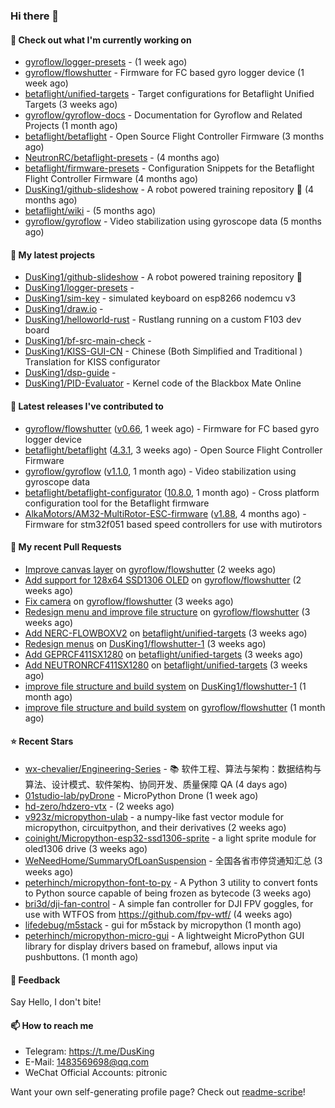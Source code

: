 ### Hi there 👋

#### 👷 Check out what I'm currently working on

- [gyroflow/logger-presets](https://github.com/gyroflow/logger-presets) -  (1 week ago)
- [gyroflow/flowshutter](https://github.com/gyroflow/flowshutter) - Firmware for FC based gyro logger device (1 week ago)
- [betaflight/unified-targets](https://github.com/betaflight/unified-targets) - Target configurations for Betaflight Unified Targets (3 weeks ago)
- [gyroflow/gyroflow-docs](https://github.com/gyroflow/gyroflow-docs) - Documentation for Gyroflow and Related Projects (1 month ago)
- [betaflight/betaflight](https://github.com/betaflight/betaflight) - Open Source Flight Controller Firmware (3 months ago)
- [NeutronRC/betaflight-presets](https://github.com/NeutronRC/betaflight-presets) -  (4 months ago)
- [betaflight/firmware-presets](https://github.com/betaflight/firmware-presets) - Configuration Snippets for the Betaflight Flight Controller Firmware (4 months ago)
- [DusKing1/github-slideshow](https://github.com/DusKing1/github-slideshow) - A robot powered training repository :robot: (4 months ago)
- [betaflight/wiki](https://github.com/betaflight/wiki) -  (5 months ago)
- [gyroflow/gyroflow](https://github.com/gyroflow/gyroflow) - Video stabilization using gyroscope data (5 months ago)

#### 🌱 My latest projects

- [DusKing1/github-slideshow](https://github.com/DusKing1/github-slideshow) - A robot powered training repository :robot:
- [DusKing1/logger-presets](https://github.com/DusKing1/logger-presets) - 
- [DusKing1/sim-key](https://github.com/DusKing1/sim-key) - simulated keyboard on esp8266 nodemcu v3
- [DusKing1/draw.io](https://github.com/DusKing1/draw.io) - 
- [DusKing1/helloworld-rust](https://github.com/DusKing1/helloworld-rust) - Rustlang running on a custom F103 dev board
- [DusKing1/bf-src-main-check](https://github.com/DusKing1/bf-src-main-check) - 
- [DusKing1/KISS-GUI-CN](https://github.com/DusKing1/KISS-GUI-CN) - Chinese (Both Simplified and Traditional ) Translation for KISS configurator
- [DusKing1/dsp-guide](https://github.com/DusKing1/dsp-guide) - 
- [DusKing1/PID-Evaluator](https://github.com/DusKing1/PID-Evaluator) - Kernel code of the Blackbox Mate Online

#### 🔭 Latest releases I've contributed to

- [gyroflow/flowshutter](https://github.com/gyroflow/flowshutter) ([v0.66](https://github.com/gyroflow/flowshutter/releases/tag/v0.66), 1 week ago) - Firmware for FC based gyro logger device
- [betaflight/betaflight](https://github.com/betaflight/betaflight) ([4.3.1](https://github.com/betaflight/betaflight/releases/tag/4.3.1), 3 weeks ago) - Open Source Flight Controller Firmware
- [gyroflow/gyroflow](https://github.com/gyroflow/gyroflow) ([v1.1.0](https://github.com/gyroflow/gyroflow/releases/tag/v1.1.0), 1 month ago) - Video stabilization using gyroscope data
- [betaflight/betaflight-configurator](https://github.com/betaflight/betaflight-configurator) ([10.8.0](https://github.com/betaflight/betaflight-configurator/releases/tag/10.8.0), 1 month ago) - Cross platform configuration tool for the Betaflight firmware
- [AlkaMotors/AM32-MultiRotor-ESC-firmware](https://github.com/AlkaMotors/AM32-MultiRotor-ESC-firmware) ([v1.88](https://github.com/AlkaMotors/AM32-MultiRotor-ESC-firmware/releases/tag/v1.88), 4 months ago) - Firmware for stm32f051 based speed controllers for use with mutirotors

#### 🔨 My recent Pull Requests

- [Improve canvas layer](https://github.com/gyroflow/flowshutter/pull/150) on [gyroflow/flowshutter](https://github.com/gyroflow/flowshutter) (2 weeks ago)
- [Add support for 128x64 SSD1306 OLED](https://github.com/gyroflow/flowshutter/pull/149) on [gyroflow/flowshutter](https://github.com/gyroflow/flowshutter) (2 weeks ago)
- [Fix camera](https://github.com/gyroflow/flowshutter/pull/148) on [gyroflow/flowshutter](https://github.com/gyroflow/flowshutter) (3 weeks ago)
- [Redesign menu and improve file structure](https://github.com/gyroflow/flowshutter/pull/147) on [gyroflow/flowshutter](https://github.com/gyroflow/flowshutter) (3 weeks ago)
- [Add NERC-FLOWBOXV2](https://github.com/betaflight/unified-targets/pull/645) on [betaflight/unified-targets](https://github.com/betaflight/unified-targets) (3 weeks ago)
- [Redesign menus](https://github.com/DusKing1/flowshutter-1/pull/3) on [DusKing1/flowshutter-1](https://github.com/DusKing1/flowshutter-1) (3 weeks ago)
- [Add GEPRCF411SX1280](https://github.com/betaflight/unified-targets/pull/644) on [betaflight/unified-targets](https://github.com/betaflight/unified-targets) (3 weeks ago)
- [Add NEUTRONRCF411SX1280](https://github.com/betaflight/unified-targets/pull/643) on [betaflight/unified-targets](https://github.com/betaflight/unified-targets) (3 weeks ago)
- [improve file structure and build system](https://github.com/DusKing1/flowshutter-1/pull/1) on [DusKing1/flowshutter-1](https://github.com/DusKing1/flowshutter-1) (1 month ago)
- [improve file structure and build system](https://github.com/gyroflow/flowshutter/pull/146) on [gyroflow/flowshutter](https://github.com/gyroflow/flowshutter) (1 month ago)

#### ⭐ Recent Stars

- [wx-chevalier/Engineering-Series](https://github.com/wx-chevalier/Engineering-Series) - :books: 软件工程、算法与架构：数据结构与算法、设计模式、软件架构、协同开发、质量保障 QA (4 days ago)
- [01studio-lab/pyDrone](https://github.com/01studio-lab/pyDrone) - MicroPython Drone (1 week ago)
- [hd-zero/hdzero-vtx](https://github.com/hd-zero/hdzero-vtx) -  (2 weeks ago)
- [v923z/micropython-ulab](https://github.com/v923z/micropython-ulab) - a numpy-like fast vector module for micropython, circuitpython, and their derivatives (2 weeks ago)
- [coinight/Micropython-esp32-ssd1306-sprite](https://github.com/coinight/Micropython-esp32-ssd1306-sprite) - a light sprite module for oled1306 drive (3 weeks ago)
- [WeNeedHome/SummaryOfLoanSuspension](https://github.com/WeNeedHome/SummaryOfLoanSuspension) - 全国各省市停贷通知汇总 (3 weeks ago)
- [peterhinch/micropython-font-to-py](https://github.com/peterhinch/micropython-font-to-py) - A Python 3 utility to convert fonts to Python source capable of being frozen as bytecode (3 weeks ago)
- [bri3d/dji-fan-control](https://github.com/bri3d/dji-fan-control) - A simple fan controller for DJI FPV goggles, for use with WTFOS from https://github.com/fpv-wtf/ (4 weeks ago)
- [lifedebug/m5stack](https://github.com/lifedebug/m5stack) - gui for m5stack by micropython (1 month ago)
- [peterhinch/micropython-micro-gui](https://github.com/peterhinch/micropython-micro-gui) - A lightweight MicroPython GUI library for display drivers based on framebuf, allows input via pushbuttons. (1 month ago)

#### 💬 Feedback

Say Hello, I don't bite!

#### 📫 How to reach me

- Telegram: https://t.me/DusKing
- E-Mail: 1483569698@qq.com
- WeChat Official Accounts: pitronic

Want your own self-generating profile page? Check out [readme-scribe](https://github.com/muesli/readme-scribe)!

